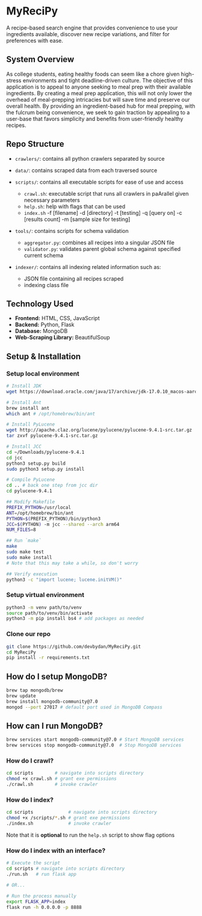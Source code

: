 # MyReciPy
A recipe-based search engine that provides convenience to use your ingredients available, discover new recipe variations, and filter for preferences with ease.

## System Overview
As college students, eating healthy foods can seem like a chore given high-stress environments and tight deadline-driven culture. The objective of this application is to appeal to anyone seeking to meal prep with their available ingredients. By creating a meal prep application, this will not only lower the overhead of meal-prepping intricacies but will save time and preserve our overall health. By providing an ingredient-based hub for meal prepping, with the fulcrum being convenience, we seek to gain traction by appealing to a user-base that favors simplicity and benefits from user-friendly healthy recipes.

## Repo Structure
- `crawlers/`: contains all python crawlers separated by source

- `data/`: contains scraped data from each traversed source

- `scripts/`: contains all executable scripts for ease of use and access
    - `crawl.sh`: executable script that runs all crawlers in paArallel given necessary parameters
    - `help.sh`: help with flags that can be used
    - `index.sh` -f [filename] -d [directory] -t [testing] -q [query on] -c [results count] -m [sample size for testing]
- `tools/`: contains scripts for schema validation
    - `aggregator.py`: combines all recipes into a singular JSON file
    - `validator.py`: validates parent global schema against specified current schema
- `indexer/`: contains all indexing related information such as:
    - JSON file containing all recipes scraped
    - indexing class file

## Technology Used
- **Frontend:** HTML, CSS, JavaScript
- **Backend:** Python, Flask
- **Database:** MongoDB
- **Web-Scraping Library:** BeautifulSoup

## Setup & Installation

### Setup local environment
```bash
# Install JDK
wget https://download.oracle.com/java/17/archive/jdk-17.0.10_macos-aarch64_bin.dmg

# Install Ant
brew install ant
which ant # /opt/homebrew/bin/ant

# Install PyLucene
wget http://apache.claz.org/lucene/pylucene/pylucene-9.4.1-src.tar.gz
tar zxvf pylucene-9.4.1-src.tar.gz

# Install JCC
cd ~/Downloads/pylucene-9.4.1
cd jcc
python3 setup.py build
sudo python3 setup.py install

# Compile PyLucene
cd .. # back one step from jcc dir
cd pylucene-9.4.1

## Modify Makefile
PREFIX_PYTHON=/usr/local
ANT=/opt/homebrew/bin/ant
PYTHON=$(PREFIX_PYTHON)/bin/python3
JCC=$(PYTHON) -m jcc --shared --arch arm64
NUM_FILES=8

## Run `make`
make
sudo make test
sudo make install
# Note that this may take a while, so don't worry

## Verify execution
python3 -c "import lucene; lucene.initVM()"
```

### Setup virtual environment
```bash
python3 -m venv path/to/venv
source path/to/venv/bin/activate
python3 -m pip install bs4 # add packages as needed
```

### Clone our repo
```bash
git clone https://github.com/devbydan/MyReciPy.git
cd MyReciPy
pip install -r requirements.txt
```

## How do I setup MongoDB?
```bash
brew tap mongodb/brew
brew update
brew install mongodb-community@7.0
mongod --port 27017 # default port used in MongoDB Compass
```

## How can I run MongoDB?
```bash
brew services start mongodb-community@7.0 # Start MongoDB services
brew services stop mongodb-community@7.0  # Stop MongoDB services
```

### How do I crawl?
```bash
cd scripts        # navigate into scripts directory
chmod +x crawl.sh # grant exe permissions
./crawl.sh        # invoke crawler
```

### How do I index?
```bash
cd scripts             # navigate into scripts directory
chmod +x /scripts/*.sh # grant exe permissions
./index.sh             # invoke crawler
```
Note that it is **optional** to run the ```help.sh``` script to show flag options

### How do I index with an interface?
```bash
# Execute the script
cd scripts # navigate into scripts directory
./run.sh   # run flask app

# OR...

# Run the process manually
export FLASK_APP=index
flask run -h 0.0.0.0 -p 8888
```
